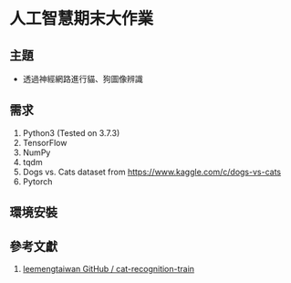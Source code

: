 # 人工智慧期末大作業
## 主題
* 透過神經網路進行貓、狗圖像辨識

## 需求
1. Python3 (Tested on 3.7.3)
2. TensorFlow
3. NumPy
4. tqdm
5. Dogs vs. Cats dataset from https://www.kaggle.com/c/dogs-vs-cats
6. Pytorch
## 環境安裝

## 參考文獻
1. [leemengtaiwan GitHub / cat-recognition-train](https://github.com/leemengtaiwan/cat-recognition-train)